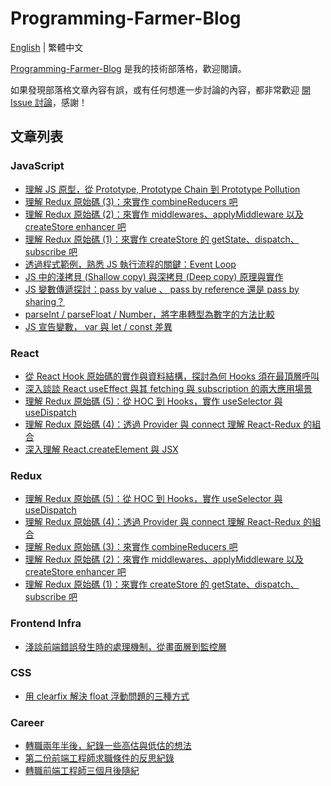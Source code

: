 # Programming-Farmer-Blog

[English](../README.md) | 繁體中文

[Programming-Farmer-Blog](https://www.programfarmer.com/) 是我的技術部落格，歡迎閱讀。

如果發現部落格文章內容有誤，或有任何想進一步討論的內容，都非常歡迎 [開 Issue 討論](https://github.com/LiangYingC/Programming-Farmer-Blog/issues)，感謝！

## 文章列表

### JavaScript

- [理解 JS 原型，從 Prototype, Prototype Chain 到 Prototype Pollution](https://www.programfarmer.com/articles/2024/javascript-understand-prototype-and-prototype-pollution)
- [理解 Redux 原始碼 (3)：來實作 combineReducers 吧](https://www.programfarmer.com/articles/2022/redux-make-combineReducers)
- [理解 Redux 原始碼 (2)：來實作 middlewares、applyMiddleware 以及 createStore enhancer 吧](https://www.programfarmer.com/articles/2021/redux-make-createStore-enhancer-and-applyMiddleware)
- [理解 Redux 原始碼 (1)：來實作 createStore 的 getState、dispatch、subscribe 吧](https://www.programfarmer.com/articles/2021/redux-make-createStore-getState-dispatch-subscribe)
- [透過程式範例，熟悉 JS 執行流程的關鍵：Event Loop](https://www.programfarmer.com/articles/2021/javascript-browser-event-loop)
- [JS 中的淺拷貝 (Shallow copy) 與深拷貝 (Deep copy) 原理與實作](https://www.programfarmer.com/articles/2021/javascript-shallow-copy-deep-copy)
- [JS 變數傳遞探討：pass by value 、 pass by reference 還是 pass by sharing？](https://www.programfarmer.com/articles/2021/javascript-pass-by-value-pass-by-reference-pass-by-sharing)
- [parseInt / parseFloat / Number，將字串轉型為數字的方法比較](https://www.programfarmer.com/articles/2020/javascript-parseInt-parseFloat-Number)
- [JS 宣告變數， var 與 let / const 差異](https://www.programfarmer.com/articles/2020/javascript-var-let-const-for-loop)

### React

- [從 React Hook 原始碼的實作與資料結構，探討為何 Hooks 須在最頂層呼叫](https://www.programfarmer.com/articles/2025/react-understand-call-hooks-at-top-level-rule)
- [深入談談 React useEffect 與其 fetching 與 subscription 的兩大應用場景](https://www.programfarmer.com/articles/2025/react-understand-useEffect-fetching-and-subscription)
- [理解 Redux 原始碼 (5)：從 HOC 到 Hooks，實作 useSelector 與 useDispatch](https://www.programfarmer.com/articles/2023/redux-make-useSelector-useDispatch)
- [理解 Redux 原始碼 (4)：透過 Provider 與 connect 理解 React-Redux 的組合](https://www.programfarmer.com/articles/2023/redux-make-provider-and-connect)
- [深入理解 React.createElement 與 JSX](https://www.programfarmer.com/articles/2021/react-depth-jsx)

### Redux

- [理解 Redux 原始碼 (5)：從 HOC 到 Hooks，實作 useSelector 與 useDispatch](https://www.programfarmer.com/articles/2023/redux-make-useSelector-useDispatch)
- [理解 Redux 原始碼 (4)：透過 Provider 與 connect 理解 React-Redux 的組合](https://www.programfarmer.com/articles/2023/redux-make-provider-and-connect)
- [理解 Redux 原始碼 (3)：來實作 combineReducers 吧](https://www.programfarmer.com/articles/2022/redux-make-combineReducers)
- [理解 Redux 原始碼 (2)：來實作 middlewares、applyMiddleware 以及 createStore enhancer 吧](https://www.programfarmer.com/articles/2021/redux-make-createStore-enhancer-and-applyMiddleware)
- [理解 Redux 原始碼 (1)：來實作 createStore 的 getState、dispatch、subscribe 吧](https://www.programfarmer.com/articles/2021/redux-make-createStore-getState-dispatch-subscribe)

### Frontend Infra

- [淺談前端錯誤發生時的處理機制，從畫面層到監控層](https://www.programfarmer.com/articles/2023/frontend-basic-error-system)

### CSS

- [用 clearfix 解決 float 浮動問題的三種方式](https://www.programfarmer.com/articles/2019/css-float-and-flex)

### Career

- [轉職兩年半後，紀錄一些高估與低估的想法](https://www.programfarmer.com/articles/2023/career-be-frontend-after-two-years)
- [第二份前端工程師求職條件的反思紀錄](https://www.programfarmer.com/articles/2021/career-second-frontend-job-conditions-review)
- [轉職前端工程師三個月後隨紀](https://www.programfarmer.com/articles/2020/career-be-frontend-after-three-months)
